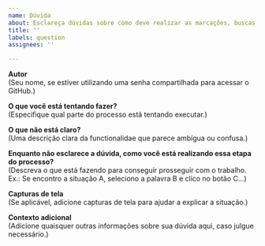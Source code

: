 ```yaml
---
name: Dúvida
about: Esclareça dúvidas sobre como deve realizar as marcações, buscas, ou qualquer outra atividade no sistema.
title: ''
labels: question
assignees: ''

---
```

**Autor**  
(Seu nome, se estiver utilizando uma senha compartilhada para acessar o GitHub.)

**O que você está tentando fazer?**  
(Especifique qual parte do processo está tentando executar.)

**O que não está claro?**  
(Uma descrição clara da functionalidae que parece ambígua ou confusa.)

**Enquanto não esclarece a dúvida, como você está realizando essa etapa do processo?**  
(Descreva o que está fazendo para conseguir prosseguir com o trabalho.  
Ex.: Se encontro a situação A, seleciono a palavra B e clico no botão C...)

**Capturas de tela**  
(Se aplicável, adicione capturas de tela para ajudar a explicar a situação.)

**Contexto adicional**  
(Adicione quaisquer outras informações sobre sua dúvida aqui, caso julgue necessário.)
